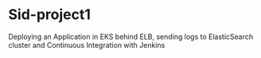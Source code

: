 # Sid-project1
Deploying an Application in EKS behind ELB, sending logs to ElasticSearch cluster and Continuous Integration with Jenkins

